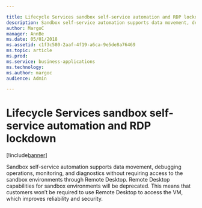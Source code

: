 ```yaml
---

title: Lifecycle Services sandbox self-service automation and RDP lockdown
description: Sandbox self-service automation supports data movement, debugging operations, monitoring, and diagnostics without requiring access to the sandbox environments through Remote Desktop.
author: MargoC
manager: AnnBe
ms.date: 05/01/2018
ms.assetid: c1f3c580-2aaf-4f19-a6ca-9e5de8a76469
ms.topic: article
ms.prod: 
ms.service: business-applications
ms.technology: 
ms.author: margoc
audience: Admin

---
```

#  Lifecycle Services sandbox self-service automation and RDP lockdown




[!include[banner](../../includes/banner.md)]

Sandbox self-service automation supports data movement, debugging operations,
monitoring, and diagnostics without requiring access to the sandbox environments
through Remote Desktop. Remote Desktop capabilities for sandbox environments
will be deprecated. This means that customers won’t be required to use Remote
Desktop to access the VM, which improves reliability and security.


